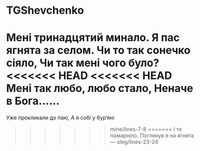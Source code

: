 # TGShevchenko

Мені тринадцятий минало.
Я пас ягнята за селом.
Чи то так сонечко сіяло,
Чи так мені чого було?
<<<<<<< HEAD
<<<<<<< HEAD
Мені так любо, любо стало,
Неначе в Бога......
=======
Уже прокликали до паю,
А я собі у бур’яні
>>>>>>> mine/lines-7-8
=======
І те помарніло.
Поглянув я на ягнята —
>>>>>>> oleg/lines-23-24
